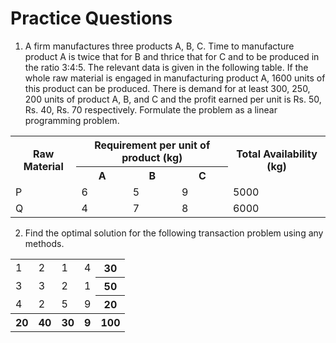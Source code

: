 # Practice Questions

1. A firm manufactures three products A, B, C. Time to manufacture product A is twice that for B and thrice that for C and to be produced in the ratio 3:4:5. The relevant data is given in the following table. If the whole raw material is engaged in manufacturing product A, 1600 units of this product can be produced. There is demand for at least 300, 250, 200 units of product A, B, and C and the profit earned per unit is Rs. 50, Rs. 40, Rs. 70 respectively. Formulate the problem as a linear programming problem.

<table>
    <tr>
        <th rowspan=2>Raw Material</th>
        <th colspan=3>Requirement per unit of product (kg)</th>
        <th rowspan=2>Total Availability (kg)</th>
    </tr>
    <tr>
        <th>A</th>
        <th>B</th>
        <th>C</th>
    </tr>
    <tr>
        <td>P</td>
        <td>6</td>
        <td>5</td>
        <td>9</td>
        <td>5000</td>
    </tr>
    <tr>
        <td>Q</td>
        <td>4</td>
        <td>7</td>
        <td>8</td>
        <td>6000</td>
    </tr>
</table>

2. Find the optimal solution for the following transaction problem using any methods.

<table>
    <tr>
        <td>1</td>
        <td>2</td>
        <td>1</td>
        <td>4</td>
        <th>30</th>
    </tr>
    <tr>
        <td>3</td>
        <td>3</td>
        <td>2</td>
        <td>1</td>
        <th>50</th>
    </tr>
    <tr>
        <td>4</td>
        <td>2</td>
        <td>5</td>
        <td>9</td>
        <th>20</th>
    </tr>
    <tr>
        <th>20</th>
        <th>40</th>
        <th>30</th>
        <th>9</th>
        <th>100</th>
    </tr>
</table>
